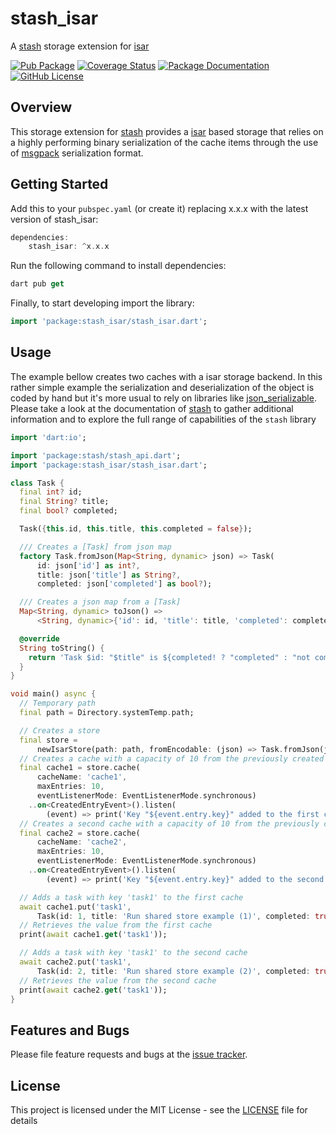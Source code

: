 # stash_isar
A [stash](https://github.com/ivoleitao/stash) storage extension for [isar](https://pub.dev/packages/isar)

[![Pub Package](https://img.shields.io/pub/v/stash_isar.svg?style=flat-square)](https://pub.dartlang.org/packages/stash_isar)
[![Coverage Status](https://codecov.io/gh/ivoleitao/stash/graph/badge.svg?flag=stash_isar)](https://codecov.io/gh/ivoleitao/stash_isar)
[![Package Documentation](https://img.shields.io/badge/doc-stash_isar-blue.svg)](https://www.dartdocs.org/documentation/stash_isar/latest)
[![GitHub License](https://img.shields.io/badge/License-MIT-yellow.svg)](https://opensource.org/licenses/MIT)

## Overview

This storage extension for [stash](https://pub.dartlang.org/packages/stash) provides a 
[isar](https://pub.dev/packages/isar) based storage that relies on a highly performing binary serialization of the cache items through the use of [msgpack](https://msgpack.org) serialization format.

## Getting Started

Add this to your `pubspec.yaml` (or create it) replacing x.x.x with the latest version of stash_isar:

```dart
dependencies:
    stash_isar: ^x.x.x
```

Run the following command to install dependencies:

```dart
dart pub get
```

Finally, to start developing import the library:

```dart
import 'package:stash_isar/stash_isar.dart';
```

## Usage

The example bellow creates two caches with a isar storage backend. In this rather simple example the serialization and deserialization of the object is coded by hand but it's more usual to rely on libraries like [json_serializable](https://pub.dev/packages/json_serializable). Please take a look at the documentation of [stash](https://pub.dartlang.org/packages/stash) to gather additional information and to explore the full range of capabilities of the `stash` library

```dart
import 'dart:io';

import 'package:stash/stash_api.dart';
import 'package:stash_isar/stash_isar.dart';

class Task {
  final int? id;
  final String? title;
  final bool? completed;

  Task({this.id, this.title, this.completed = false});

  /// Creates a [Task] from json map
  factory Task.fromJson(Map<String, dynamic> json) => Task(
      id: json['id'] as int?,
      title: json['title'] as String?,
      completed: json['completed'] as bool?);

  /// Creates a json map from a [Task]
  Map<String, dynamic> toJson() =>
      <String, dynamic>{'id': id, 'title': title, 'completed': completed};

  @override
  String toString() {
    return 'Task $id: "$title" is ${completed! ? "completed" : "not completed"}';
  }
}

void main() async {
  // Temporary path
  final path = Directory.systemTemp.path;

  // Creates a store
  final store =
      newIsarStore(path: path, fromEncodable: (json) => Task.fromJson(json));
  // Creates a cache with a capacity of 10 from the previously created store
  final cache1 = store.cache(
      cacheName: 'cache1',
      maxEntries: 10,
      eventListenerMode: EventListenerMode.synchronous)
    ..on<CreatedEntryEvent>().listen(
        (event) => print('Key "${event.entry.key}" added to the first cache'));
  // Creates a second cache with a capacity of 10 from the previously created store
  final cache2 = store.cache(
      cacheName: 'cache2',
      maxEntries: 10,
      eventListenerMode: EventListenerMode.synchronous)
    ..on<CreatedEntryEvent>().listen(
        (event) => print('Key "${event.entry.key}" added to the second cache'));

  // Adds a task with key 'task1' to the first cache
  await cache1.put('task1',
      Task(id: 1, title: 'Run shared store example (1)', completed: true));
  // Retrieves the value from the first cache
  print(await cache1.get('task1'));

  // Adds a task with key 'task1' to the second cache
  await cache2.put('task1',
      Task(id: 2, title: 'Run shared store example (2)', completed: true));
  // Retrieves the value from the second cache
  print(await cache2.get('task1'));
}

```

## Features and Bugs

Please file feature requests and bugs at the [issue tracker][tracker].

[tracker]: https://github.com/ivoleitao/stash/issues/new

## License

This project is licensed under the MIT License - see the [LICENSE](https://github.com/ivoleitao/stash/blob/develop/packages/stash_isar/LICENSE) file for details